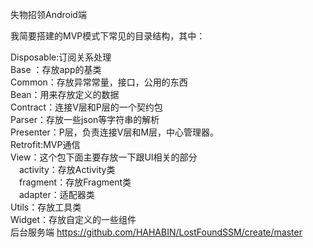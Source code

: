 

失物招领Android端

我简要搭建的MVP模式下常见的目录结构，其中：

Disposable:订阅关系处理  
Base ：存放app的基类  
Common：存放异常常量，接口，公用的东西  
Bean：用来存放定义的数据  
Contract：连接V层和P层的一个契约包  
Parser：存放一些json等字符串的解析  
Presenter：P层，负责连接V层和M层，中心管理器。  
Retrofit:MVP通信  
View：这个包下面主要存放一下跟UI相关的部分  
 &emsp;activity：存放Activity类  
 &emsp;fragment：存放Fragment类  
 &emsp;adapter：适配器类  
Utils：存放工具类  
Widget：存放自定义的一些组件  
后台服务端
https://github.com/HAHABIN/LostFoundSSM/create/master
